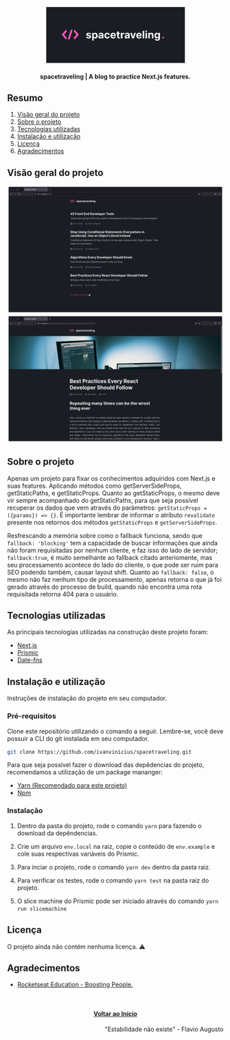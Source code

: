<div id="top" align="center">
  <div>
    <img src="github/images/spacetraveling-logo.png" alt="Logo">
  </div>
  <h4 align="center">spacetraveling | A blog to practice Next.js features.</h4>
</div>

## Resumo

  <ol>
    <li><a href="#visão-geral-do-projeto">Visão geral do projeto</a></li>
    <li><a href="#sobre-o-projeto">Sobre o projeto</a></li>
    <li><a href="#tecnologias-utilizadas">Tecnologias utilizadas</a></li>
    <li><a href="#instalação-e-utilização">Instalação e utilização</a></li>
    <li><a href="#licença">Licença</a></li>
    <li><a href="#agradecimentos">Agradecimentos</a></li>
  </ol>

## Visão geral do projeto

<div align="center">
  <img src="github/images/spacetraveling-home.png" alt="home">    
  <img src="github/images/spacetraveling-post.png" alt="post">    
</div>

## Sobre o projeto

Apenas um projeto para fixar os conhecimentos adquiridos com Next.js e suas features. Aplicando métodos como getServerSideProps, 
getStaticPaths, e getStaticProps. Quanto ao getStaticProps, o mesmo deve vir sempre acompanhado do getStaticPaths, para que seja
possível recuperar os dados que vem através do parâmetros: `getStaticProps = ({params}) => {}`. É importante lembrar de informar 
o atríbuto `revalidate` presente nos retornos dos métodos `getStaticProps` e `getServerSideProps`.

Resfrescando a memória sobre como o fallback funciona, sendo que `fallback: 'blocking'` tem a capacidade de buscar informações 
que ainda não foram requisitadas por nenhum cliente, e faz isso do lado de servidor; `fallback:true`, é muito semelhante ao 
fallback citado anteriomente, mas seu processamento acontece do lado do cliente, o que pode ser ruim para SEO podendo também,
causar layout shift. Quanto ao `fallback: false`, o mesmo não faz nenhum tipo de processamento, apenas retorna o que já foi 
gerado através do processo de build, quando não encontra uma rota requisitada retorna 404 para o usuário.

## Tecnologias utilizadas

As principais tecnologias utilizadas na construção deste projeto foram: 

* [Next.js](https://nextjs.org/)
* [Prismic](https://prismic.io/)
* [Date-fns](https://date-fns.org/)

## Instalação e utilização

Instruções de instalação do projeto em seu computador.

### Pré-requisitos

Clone este repositório utilizando o comando a seguir. Lembre-se, você deve possuir a CLI do git instalada em seu computador.

```sh
git clone https://github.com/ivanvinicius/spacetraveling.git
```
Para que seja possível fazer o download das depêdencias do projeto, recomendamos a utilização de um package mananger:

* [Yarn (Recomendado para este projeto)](https://classic.yarnpkg.com/lang/en/docs/install/#debian-stable)
* [Npm](https://nodejs.org/en/)
  
### Instalação

1. Dentro da pasta do projeto, rode o comando ```yarn``` para fazendo o download da depêndencias.

2. Crie um arquivo `env.local` na raiz, copie o conteúdo de `env.example` e cole suas respectivas variáveis do Prismic.

3. Para inciar o projeto, rode o comando ```yarn dev``` dentro da pasta raiz.

4. Para verificar os testes, rode o comando `yarn test` na pasta raiz do projeto.

5. O slice machine do Prismic pode ser iniciado através do comando `yarn run slicemachine`

## Licença

 O projeto ainda não contém nenhuma licença. ⚠️

## Agradecimentos

* [Rocketseat Education - Boosting People.](https://www.rocketseat.com.br/)

<br/>
<h4 align="center"><a href="#top">Voltar ao Início</a></h4>

<p align="right">"Estabilidade não existe" - Flavio Augusto</p>